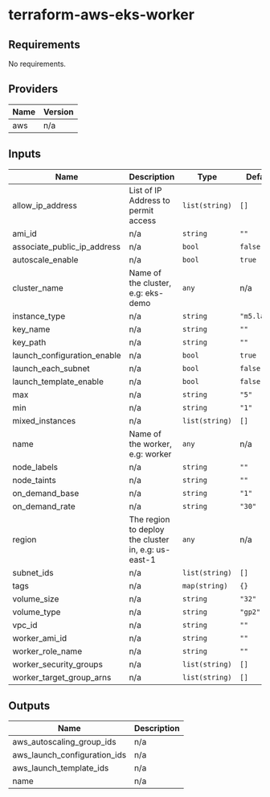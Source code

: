# terraform-aws-eks-worker

## Requirements

No requirements.

## Providers

| Name | Version |
|------|---------|
| aws | n/a |

## Inputs

| Name | Description | Type | Default | Required |
|------|-------------|------|---------|:--------:|
| allow\_ip\_address | List of IP Address to permit access | `list(string)` | `[]` | no |
| ami\_id | n/a | `string` | `""` | no |
| associate\_public\_ip\_address | n/a | `bool` | `false` | no |
| autoscale\_enable | n/a | `bool` | `true` | no |
| cluster\_name | Name of the cluster, e.g: eks-demo | `any` | n/a | yes |
| instance\_type | n/a | `string` | `"m5.large"` | no |
| key\_name | n/a | `string` | `""` | no |
| key\_path | n/a | `string` | `""` | no |
| launch\_configuration\_enable | n/a | `bool` | `true` | no |
| launch\_each\_subnet | n/a | `bool` | `false` | no |
| launch\_template\_enable | n/a | `bool` | `false` | no |
| max | n/a | `string` | `"5"` | no |
| min | n/a | `string` | `"1"` | no |
| mixed\_instances | n/a | `list(string)` | `[]` | no |
| name | Name of the worker, e.g: worker | `any` | n/a | yes |
| node\_labels | n/a | `string` | `""` | no |
| node\_taints | n/a | `string` | `""` | no |
| on\_demand\_base | n/a | `string` | `"1"` | no |
| on\_demand\_rate | n/a | `string` | `"30"` | no |
| region | The region to deploy the cluster in, e.g: us-east-1 | `any` | n/a | yes |
| subnet\_ids | n/a | `list(string)` | `[]` | no |
| tags | n/a | `map(string)` | `{}` | no |
| volume\_size | n/a | `string` | `"32"` | no |
| volume\_type | n/a | `string` | `"gp2"` | no |
| vpc\_id | n/a | `string` | `""` | no |
| worker\_ami\_id | n/a | `string` | `""` | no |
| worker\_role\_name | n/a | `string` | `""` | no |
| worker\_security\_groups | n/a | `list(string)` | `[]` | no |
| worker\_target\_group\_arns | n/a | `list(string)` | `[]` | no |

## Outputs

| Name | Description |
|------|-------------|
| aws\_autoscaling\_group\_ids | n/a |
| aws\_launch\_configuration\_ids | n/a |
| aws\_launch\_template\_ids | n/a |
| name | n/a |
